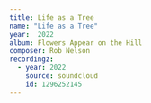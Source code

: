 ```yaml
---
title: Life as a Tree
name: "Life as a Tree"
year:  2022
album: Flowers Appear on the Hill
composer: Rob Nelson
recordingz:
  - year: 2022
    source: soundcloud
    id: 1296252145
---
```

